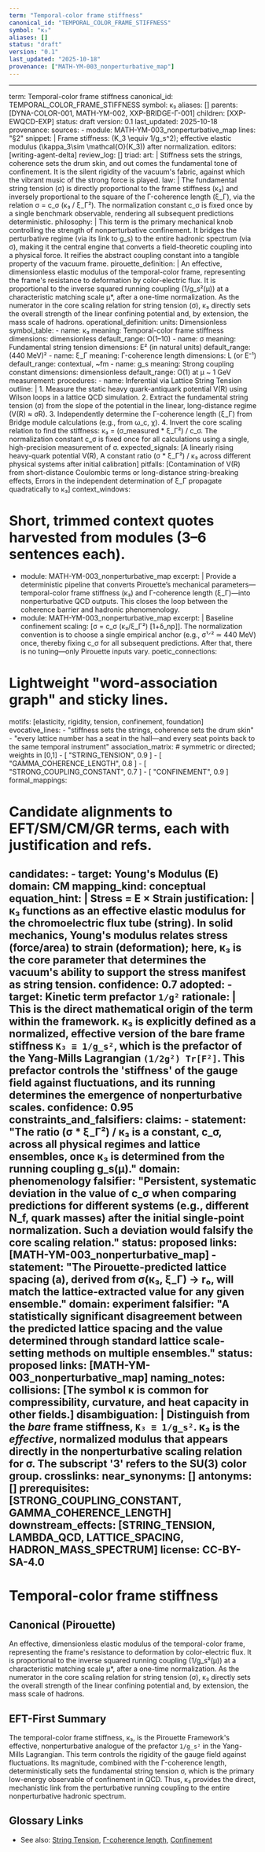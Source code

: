 ```yaml
---
term: "Temporal-color frame stiffness"
canonical_id: "TEMPORAL_COLOR_FRAME_STIFFNESS"
symbol: "κ₃"
aliases: []
status: "draft"
version: "0.1"
last_updated: "2025-10-18"
provenance: ["MATH-YM-003_nonperturbative_map"]
---
```


---
term: Temporal-color frame stiffness
canonical_id: TEMPORAL_COLOR_FRAME_STIFFNESS
symbol: κ₃
aliases: []
parents: [DYNA-COLOR-001, MATH-YM-002, XXP-BRIDGE-Γ-001]
children: [XXP-EWQCD-EXP]
status: draft
version: 0.1
last_updated: 2025-10-18
provenance:
  sources:
    - module: MATH-YM-003_nonperturbative_map
      lines: "§2"
      snippet: |
        Frame stiffness: (K_3 \equiv 1/g_s^2); effective elastic modulus (\kappa_3\sim \mathcal{O}(K_3)) after normalization.
  editors: [writing-agent-delta]
  review_log: []
triad:
  art: |
    Stiffness sets the strings, coherence sets the drum skin, and out comes the fundamental tone of confinement. It is the silent rigidity of the vacuum's fabric, against which the vibrant music of the strong force is played.
  law: |
    The fundamental string tension (σ) is directly proportional to the frame stiffness (κ₃) and inversely proportional to the square of the Γ-coherence length (ξ_Γ), via the relation σ = c_σ (κ₃ / ξ_Γ²). The normalization constant c_σ is fixed once by a single benchmark observable, rendering all subsequent predictions deterministic.
  philosophy: |
    This term is the primary mechanical knob controlling the strength of nonperturbative confinement. It bridges the perturbative regime (via its link to g_s) to the entire hadronic spectrum (via σ), making it the central engine that converts a field-theoretic coupling into a physical force. It reifies the abstract coupling constant into a tangible property of the vacuum frame.
pirouette_definition: |
  An effective, dimensionless elastic modulus of the temporal-color frame, representing the frame's resistance to deformation by color-electric flux. It is proportional to the inverse squared running coupling (1/g_s²(μ)) at a characteristic matching scale μ*, after a one-time normalization. As the numerator in the core scaling relation for string tension (σ), κ₃ directly sets the overall strength of the linear confining potential and, by extension, the mass scale of hadrons.
operational_definition:
  units: Dimensionless
  symbol_table:
    - name: κ₃
      meaning: Temporal-color frame stiffness
      dimensions: dimensionless
      default_range: O(1–10)
    - name: σ
      meaning: Fundamental string tension
      dimensions: E² (in natural units)
      default_range: (440 MeV)²
    - name: ξ_Γ
      meaning: Γ-coherence length
      dimensions: L (or E⁻¹)
      default_range: contextual, ~fm
    - name: g_s
      meaning: Strong coupling constant
      dimensions: dimensionless
      default_range: O(1) at μ ~ 1 GeV
  measurement:
    procedures:
      - name: Inferential via Lattice String Tension
        outline: |
          1. Measure the static heavy quark-antiquark potential V(R) using Wilson loops in a lattice QCD simulation.
          2. Extract the fundamental string tension (σ) from the slope of the potential in the linear, long-distance regime (V(R) ≈ σR).
          3. Independently determine the Γ-coherence length (ξ_Γ) from Bridge module calculations (e.g., from ω_c, χ).
          4. Invert the core scaling relation to find the stiffness: κ₃ = (σ_measured * ξ_Γ²) / c_σ. The normalization constant c_σ is fixed once for all calculations using a single, high-precision measurement of σ.
        expected_signals: [A linearly rising heavy-quark potential V(R), A constant ratio (σ * ξ_Γ²) / κ₃ across different physical systems after initial calibration]
        pitfalls: [Contamination of V(R) from short-distance Coulombic terms or long-distance string-breaking effects, Errors in the independent determination of ξ_Γ propagate quadratically to κ₃]
context_windows:
  # Short, trimmed context quotes harvested from modules (3–6 sentences each).
  - module: MATH-YM-003_nonperturbative_map
    excerpt: |
      Provide a deterministic pipeline that converts Pirouette’s mechanical parameters—temporal-color frame stiffness (κ₃) and Γ-coherence length (ξ_Γ)—into nonperturbative QCD outputs. This closes the loop between the coherence barrier and hadronic phenomenology.
  - module: MATH-YM-003_nonperturbative_map
    excerpt: |
      Baseline confinement scaling:
      [σ = c_σ (κ₃/ξ_Γ²) [1+δ_np]].
      The normalization convention is to choose a single empirical anchor (e.g., σ¹ᐟ² ≃ 440 MeV) once, thereby fixing c_σ for all subsequent predictions. After that, there is no tuning—only Pirouette inputs vary.
poetic_connections:
  # Lightweight "word-association graph" and sticky lines.
  motifs: [elasticity, rigidity, tension, confinement, foundation]
  evocative_lines:
    - "stiffness sets the strings, coherence sets the drum skin"
    - "every lattice number has a seat in the hall—and every seat points back to the same temporal instrument"
  association_matrix:
    # symmetric or directed; weights in [0,1]
    - [ "STRING_TENSION", 0.9 ]
    - [ "GAMMA_COHERENCE_LENGTH", 0.8 ]
    - [ "STRONG_COUPLING_CONSTANT", 0.7 ]
    - [ "CONFINEMENT", 0.9 ]
formal_mappings:
  # Candidate alignments to EFT/SM/CM/GR terms, each with justification and refs.
  candidates:
    - target: Young's Modulus (E)
      domain: CM
      mapping_kind: conceptual
      equation_hint: |
        Stress = E × Strain
      justification: |
        κ₃ functions as an effective elastic modulus for the chromoelectric flux tube (string). In solid mechanics, Young's modulus relates stress (force/area) to strain (deformation); here, κ₃ is the core parameter that determines the vacuum's ability to support the stress manifest as string tension.
      confidence: 0.7
  adopted:
    - target: Kinetic term prefactor `1/g²`
      rationale: |
        This is the direct mathematical origin of the term within the framework. κ₃ is explicitly defined as a normalized, effective version of the bare frame stiffness `K₃ ≡ 1/g_s²`, which is the prefactor of the Yang-Mills Lagrangian `(1/2g²) Tr[F²]`. This prefactor controls the 'stiffness' of the gauge field against fluctuations, and its running determines the emergence of nonperturbative scales.
      confidence: 0.95
constraints_and_falsifiers:
  claims:
    - statement: "The ratio (σ * ξ_Γ²) / κ₃ is a constant, c_σ, across all physical regimes and lattice ensembles, once κ₃ is determined from the running coupling g_s(μ)."
      domain: phenomenology
      falsifier: "Persistent, systematic deviation in the value of c_σ when comparing predictions for different systems (e.g., different N_f, quark masses) after the initial single-point normalization. Such a deviation would falsify the core scaling relation."
      status: proposed
      links: [MATH-YM-003_nonperturbative_map]
    - statement: "The Pirouette-predicted lattice spacing (a), derived from σ(κ₃, ξ_Γ) → r₀, will match the lattice-extracted value for any given ensemble."
      domain: experiment
      falsifier: "A statistically significant disagreement between the predicted lattice spacing and the value determined through standard lattice scale-setting methods on multiple ensembles."
      status: proposed
      links: [MATH-YM-003_nonperturbative_map]
naming_notes:
  collisions: [The symbol κ is common for compressibility, curvature, and heat capacity in other fields.]
  disambiguation: |
    Distinguish from the *bare* frame stiffness, `K₃ ≡ 1/g_s²`. κ₃ is the *effective*, normalized modulus that appears directly in the nonperturbative scaling relation for σ. The subscript '3' refers to the SU(3) color group.
crosslinks:
  near_synonyms: []
  antonyms: []
  prerequisites: [STRONG_COUPLING_CONSTANT, GAMMA_COHERENCE_LENGTH]
  downstream_effects: [STRING_TENSION, LAMBDA_QCD, LATTICE_SPACING, HADRON_MASS_SPECTRUM]
license: CC-BY-SA-4.0
---

# Temporal-color frame stiffness

## Canonical (Pirouette)
An effective, dimensionless elastic modulus of the temporal-color frame, representing the frame's resistance to deformation by color-electric flux. It is proportional to the inverse squared running coupling (1/g_s²(μ)) at a characteristic matching scale μ*, after a one-time normalization. As the numerator in the core scaling relation for string tension (σ), κ₃ directly sets the overall strength of the linear confining potential and, by extension, the mass scale of hadrons.

## EFT-First Summary
The temporal-color frame stiffness, κ₃, is the Pirouette Framework's effective, nonperturbative analogue of the prefactor `1/g_s²` in the Yang-Mills Lagrangian. This term controls the rigidity of the gauge field against fluctuations. Its magnitude, combined with the Γ-coherence length, deterministically sets the fundamental string tension σ, which is the primary low-energy observable of confinement in QCD. Thus, κ₃ provides the direct, mechanistic link from the perturbative running coupling to the entire nonperturbative hadronic spectrum.

## Glossary Links
- See also: [String Tension](<#>), [Γ-coherence length](<#>), [Confinement](<#>)